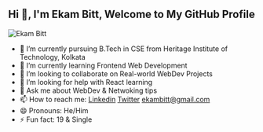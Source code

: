 ## Hi 👋, I'm Ekam Bitt, Welcome to My GitHub Profile

![Ekam Bitt](https://github.com/Ekam-Bitt.png)

- 🔭 I’m currently pursuing B.Tech in CSE from Heritage Institute of Technology, Kolkata
- 🌱 I’m currently learning Frontend Web Development
- 👯 I’m looking to collaborate on Real-world WebDev Projects
- 🤔 I’m looking for help with React learning
- 💬 Ask me about WebDev & Netwoking tips
- 📫 How to reach me: [Linkedin](https://www.linkedin.com/in/ekam-bitt-584645203/) [Twitter](https://twitter.com/BittEkam) ekambitt@gmail.com
- 😄 Pronouns: He/Him
- ⚡ Fun fact: 19 & Single
